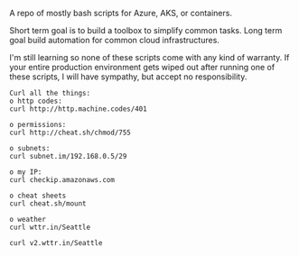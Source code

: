 A repo of mostly bash scripts for Azure, AKS, or containers.

Short term goal is to build a toolbox to simplify common tasks.
Long term goal build automation for common cloud infrastructures.

I'm still learning so none of these scripts come with any kind of warranty.
If your entire production environment gets wiped out after running one of these scripts, I will have sympathy, but accept no responsibility.


```
Curl all the things:
o http codes:
curl http://http.machine.codes/401

o permissions:  
curl http://cheat.sh/chmod/755

o subnets:		
curl subnet.im/192.168.0.5/29

o my IP:
curl checkip.amazonaws.com

o cheat sheets
curl cheat.sh/mount

o weather
curl wttr.in/Seattle

curl v2.wttr.in/Seattle
```
